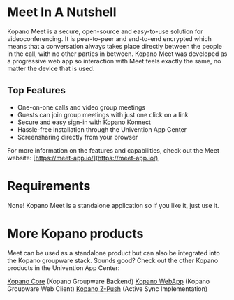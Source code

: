 
# Meet In A Nutshell
Kopano Meet is a secure, open-source and easy-to-use solution for videoconferencing. It is peer-to-peer and end-to-end encrypted which means that a conversation always takes place directly between the people in the call, with no other parties in between. Kopano Meet was developed as a progressive web app so interaction with Meet feels exactly the same, no matter the device that is used.

## Top Features
* One-on-one calls and video group meetings
* Guests can join group meetings with just one click on a link
* Secure and easy sign-in with Kopano Konnect
* Hassle-free installation through the Univention App Center
* Screensharing directly from your browser 

For more information on the features and capabilities, check out the Meet website: [https://meet-app.io/](https://meet-app.io/)

# Requirements
None! Kopano Meet is a standalone application so if you like it, just use it. 

# More Kopano products
Meet can be used as a standalone product but can also be integrated into the Kopano groupware stack. Sounds good? Check out the other Kopano products in the Univention App Center:

[Kopano Core](https://www.univention.com/products/univention-app-center/app-catalog/kopano-core/) (Kopano Groupware Backend) 
[Kopano WebApp](https://www.univention.com/products/univention-app-center/app-catalog/kopano-webapp/) (Kopano Groupware Web Client) 
[Kopano Z-Push](https://www.univention.com/products/univention-app-center/app-catalog/z-push-kopano/) (Active Sync Implementation) 
